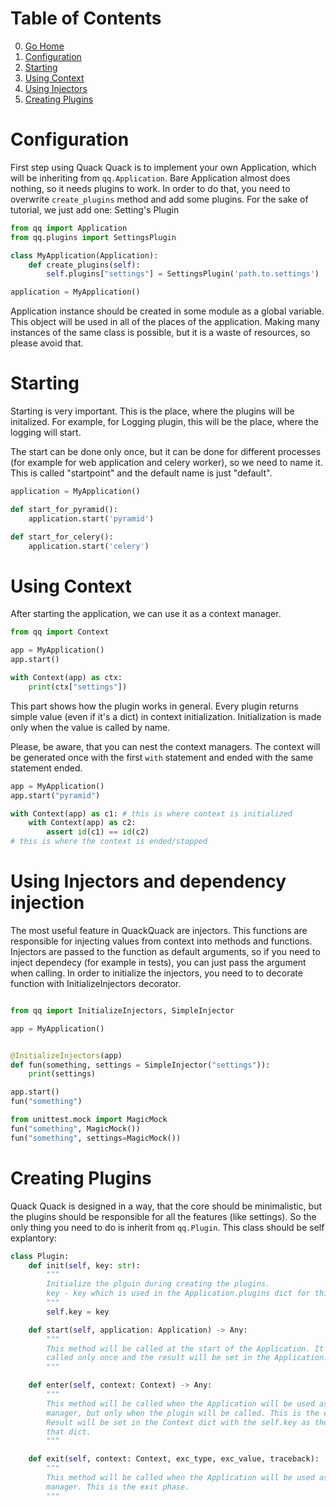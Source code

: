 # Table of Contents

0. [Go Home](../README.md)
1. [Configuration](#configuration)
2. [Starting](#starting)
3. [Using Context](#using-context)
4. [Using Injectors](#using-injectors)
5. [Creating Plugins](#creating-plugins)

# Configuration

First step using Quack Quack is to implement your own Application, which will be
inheriting from `qq.Application`. Bare Application almost does nothing, so it
needs plugins to work. In order to do that, you need to overwrite `create_plugins`
method and add some plugins. For the sake of tutorial, we just add one: Setting's Plugin

```python
from qq import Application
from qq.plugins import SettingsPlugin

class MyApplication(Application):
    def create_plugins(self):
        self.plugins["settings"] = SettingsPlugin('path.to.settings')

application = MyApplication()
```

Application instance should be created in some module as a global variable. This
object will be used in all of the places of the application. Making many
instances of the same class is possible, but it is a waste of resources, so
please avoid that.

# Starting

Starting is very important. This is the place, where the plugins will be
initalized. For example, for Logging plugin, this will be the place, where the
logging will start.

The start can be done only once, but it can be done for different processes (for
example for web application and celery worker), so we need to name it. This is
called "startpoint" and the default name is just "default".


```python
application = MyApplication()

def start_for_pyramid():
    application.start('pyramid')

def start_for_celery():
    application.start('celery')
```

# Using Context

After starting the application, we can use it as a context manager.

```python
from qq import Context

app = MyApplication()
app.start()

with Context(app) as ctx:
    print(ctx["settings"])
```

This part shows how the plugin works in general. Every plugin returns simple
value (even if it's a dict) in context initialization. Initialization is made
only when the value is called by name.

Please, be aware, that you can nest the context managers. The context will be
generated once with the first `with` statement and ended with the same statement
ended.

```python
app = MyApplication()
app.start("pyramid")

with Context(app) as c1: # this is where context is initialized
    with Context(app) as c2:
        assert id(c1) == id(c2)
# this is where the context is ended/stopped
```

# Using Injectors and dependency injection

The most useful feature in QuackQuack are injectors. This functions are responsible
for injecting values from context into methods and functions. Injectors are passed
to the function as default arguments, so if you need to inject dependecy (for
example in tests), you can just pass the argument when calling. In order to
initialize the injectors, you need to to decorate function with
InitializeInjectors decorator.


```python

from qq import InitializeInjectors, SimpleInjector

app = MyApplication()


@InitializeInjectors(app)
def fun(something, settings = SimpleInjector("settings")):
    print(settings)

app.start()
fun("something")
```

```python
from unittest.mock import MagicMock
fun("something", MagicMock())
fun("something", settings=MagicMock())
```

# Creating Plugins

Quack Quack is designed in a way, that the core should be minimalistic, but the
plugins should be responsible for all the features (like settings). So the
only thing you need to do is inherit from `qq.Plugin`. This class should be self
explantory:

```python
class Plugin:
    def init(self, key: str):
        """
        Initialize the plguin during creating the plugins.
        key - key which is used in the Application.plugins dict for this plugin.
        """
        self.key = key

    def start(self, application: Application) -> Any:
        """
        This method will be called at the start of the Application. It will be
        called only once and the result will be set in the Application.globals.
        """

    def enter(self, context: Context) -> Any:
        """
        This method will be called when the Application will be used as context
        manager, but only when the plugin will be called. This is the enter phase.
        Result will be set in the Context dict with the self.key as the key in
        that dict.
        """

    def exit(self, context: Context, exc_type, exc_value, traceback):
        """
        This method will be called when the Application will be used as context
        manager. This is the exit phase.
        """
```

